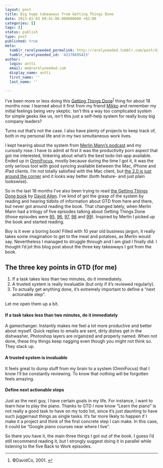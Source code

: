```yaml
---
layout: post
title: Big huge takeaways from Getting Things Done
date: 2013-02-03 09:41:00.000000000 +02:00
categories: []
tags: []
status: publish
type: post
published: true
meta:
  tumblr_rarelyneeded_permalink: http://rarelyneeded.tumblr.com/post/42176695423/big-huge-takeaways-from-getting-things-done
  tumblr_rarelyneeded_id: '42176695423'
author:
  login: antti
  email: me@rarelyneeded.com
  display_name: antti
  first_name: ''
  last_name: ''

---
```

I’ve been more or less doing this <a href="http://en.wikipedia.org/wiki/Getting_Things_Done">Getting Things Done</a><sup id="fnref:p42176695423-1"><a href="p42176695423-1" rel="footnote">1</a></sup> thing for about 18 months now. I learned about it first from my friend <a href="https://alpha.app.net/mkko">Mikko</a> and remember my initial feelings being very skeptic. Isn’t this a way too complicated system for simple geeks like us, isn’t this just a self-help system for really busy big company leaders?

Turns out that’s not the case. I also have plenty of projects to keep track of, both in my personal life and in my two simultaneous work lives.

I kept hearing about the system from <a href="http://5by5.tv/b2w">Merlin Mann’s podcast</a> and my curiosity rose. I have to admit at first it was the productivity porn aspect that got me interested, tinkering about what’s the best todo-list-app available. Ended up in <a href="http://www.omnigroup.com/products/omnifocus/">OmniFocus</a>, mostly because during the time I got it, it was the only serious tool with good syncing available between the Mac, iPhone and iPad clients. I’m not totally satisfied with the Mac client, but <a href="http://www.omnigroup.com/blog/entry/debut-of-omnifocus-2">the 2.0 is just around the corner</a> and it looks way better (both feature- and just plain lookswise).

So in the last 18 months I’ve also been trying to read <a href="http://www.amazon.com/Getting-Things-Done-Stress-Free-Productivity/dp/0142000280">the Getting Things Done book</a> by <a href="http://www.davidco.com/">David Allen</a>. I’ve kind of got the grasp of the system by reading and hearing tidbits of information about GTD from here and there, but never got around reading the book. That changed lately, when Merlin Mann had a trilogy of five episodes talking about Getting Things Done (those episodes were <a href="http://5by5.tv/b2w/95">95</a>, <a href="http://5by5.tv/b2w/96">96</a>, <a href="http://5by5.tv/b2w/97">97</a>, <a href="http://5by5.tv/b2w/98">98</a> and <a href="http://5by5.tv/b2w/99">99</a>). Inspired by Merlin I picked up the book and started reading.

Boy is it ever a boring book! Filled with 10 year old business jargon, it really takes some imagination to get to the meat and potatoes, as Merlin would say. Nevertheless I managed to struggle through and I am glad I finally did. I thought I’d jot this blog post about the three key takeaways I got from the book.

<h2>The three key points in GTD (for me)</h2>
<ol>
<li>If a task takes less than two minutes, do it immediately.</li>
<li>A trusted system is really invaluable (but only if it’s reviewed regularly).</li>
<li>To actually get anything done, it’s extremely important to define a “next actionable step”.</li>
</ol>
Let me open them up a bit.

<h4>If a task takes less than two minutes, do it immediately</h4>
A gamechanger. Instantly makes me feel a lot more productive and better about myself. Quick replies to emails are sent, dirty dishes get in the dishwasher, Photoshop layers are organized and properly named. When not done, these tiny things keep nagging even though you might not think so. They stack up.

<h4>A trusted system is invaluable</h4>
It feels great to dump stuff from my brain to a system (OmniFocus) that I know I’ll be constantly reviewing. To know that nothing will be forgotten feels amazing.

<h4>Define next actionable steps</h4>
Just as the next guy, I have certain goals in my life. For instance, I want to learn how to play the piano. Thanks to GTD I now know “Learn the piano” is not really a good task to have on my todo list, since it’s just daunting to have such juggernaut things as single tasks. It’s far more likely to happen if I make it a project and think of the first concrete step I can make. In this case, it could be “Google piano courses near where I live”.

So there you have it, the main three things I got out of the book. I guess I’d still recommend reading it, but I strongly suggest doing it in parallel while listening to the five Back to Work episodes.

<div class="footnotes">
<hr />
<ol>
<li id="fn:p42176695423-1">
©DavidCo, 2001. <a href="p42176695423-1" rev="footnote">↩</a>

</li>
</ol>

